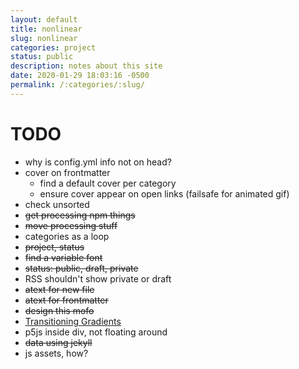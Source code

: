 ```yaml
---
layout: default
title: nonlinear
slug: nonlinear
categories: project
status: public
description: notes about this site
date: 2020-01-29 18:03:16 -0500
permalink: /:categories/:slug/
---
```


# TODO

- why is config.yml info not on head?
- cover on frontmatter
   - find a default cover per category
   - ensure cover appear on open links (failsafe for animated gif)
- check unsorted
- ~~get processing npm things~~
- ~~move processing stuff~~
- categories as a loop
- ~~project, status~~
- ~~find a variable font~~
- ~~status: public, draft, private~~
- RSS shouldn't show private or draft
- ~~atext for new file~~
- ~~atext for frontmatter~~
- ~~design this mofo~~
- [Transitioning Gradients](https://keithjgrant.com/posts/2017/07/transitioning-gradients/)
- p5js inside div, not floating around
- ~~data using jekyll~~
- js assets, how?